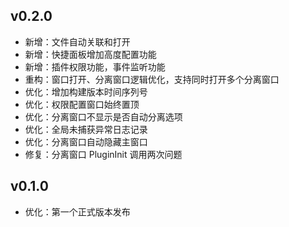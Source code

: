 ## v0.2.0

- 新增：文件自动关联和打开
- 新增：快捷面板增加高度配置功能
- 新增：插件权限功能，事件监听功能
- 重构：窗口打开、分离窗口逻辑优化，支持同时打开多个分离窗口
- 优化：增加构建版本时间序列号
- 优化：权限配置窗口始终置顶
- 优化：分离窗口不显示是否自动分离选项
- 优化：全局未捕获异常日志记录
- 优化：分离窗口自动隐藏主窗口
- 修复：分离窗口 PluginInit 调用两次问题

## v0.1.0

- 优化：第一个正式版本发布
